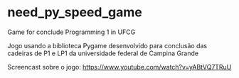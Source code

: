 # need_py_speed_game
Game for conclude Programming 1 in UFCG


Jogo usando a biblioteca Pygame desenvolvido para conclusão das cadeiras de P1 e LP1 da universidade federal de Campina Grande

Screencast sobre o jogo:
https://www.youtube.com/watch?v=yABtVQ7TRuU
